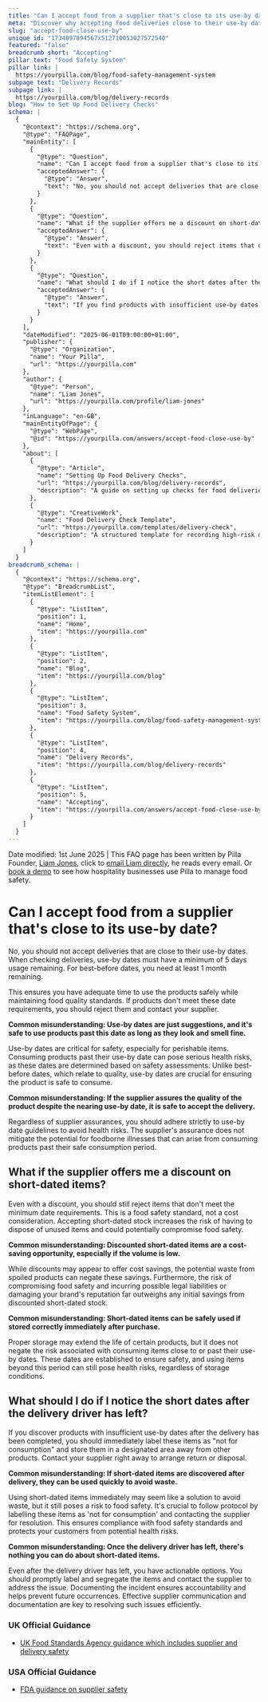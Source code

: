 ```yaml
---
title: "Can I accept food from a supplier that's close to its use-by date?"
meta: "Discover why accepting food deliveries close to their use-by dates is not recommended, even with discounts, and learn what to do if you receive short-dated items."
slug: "accept-food-close-use-by"
unique id: "1734097894567x512710053027572540"
featured: "false"
breadcrumb short: "Accepting"
pillar text: "Food Safety System"
pillar link: |
  https://yourpilla.com/blog/food-safety-management-system
subpage text: "Delivery Records"
subpage link: |
  https://yourpilla.com/blog/delivery-records
blog: "How to Set Up Food Delivery Checks"
schema: |
  {
    "@context": "https://schema.org",
    "@type": "FAQPage",
    "mainEntity": [
      {
        "@type": "Question",
        "name": "Can I accept food from a supplier that's close to its use-by date?",
        "acceptedAnswer": {
          "@type": "Answer",
          "text": "No, you should not accept deliveries that are close to their use-by dates. Ensure use-by dates have a minimum of 5 days remaining and best-before dates have at least 1 month remaining. This time frame allows for safe and quality use of the products. If the products do not meet these criteria, reject them and inform your supplier."
        }
      },
      {
        "@type": "Question",
        "name": "What if the supplier offers me a discount on short-dated items?",
        "acceptedAnswer": {
          "@type": "Answer",
          "text": "Even with a discount, you should reject items that do not meet the minimum date requirements set for food safety. Accepting such items can increase the risk of disposal of unused goods and could potentially compromise food safety."
        }
      },
      {
        "@type": "Question",
        "name": "What should I do if I notice the short dates after the delivery driver has left?",
        "acceptedAnswer": {
          "@type": "Answer",
          "text": "If you find products with insufficient use-by dates after the delivery, immediately label these items as 'not for consumption' and segregate them. Contact your supplier to discuss a return or disposal process. It is important to document the incident for accountability and future reference."
        }
      }
    ],
    "dateModified": "2025-06-01T09:00:00+01:00",
    "publisher": {
      "@type": "Organization",
      "name": "Your Pilla",
      "url": "https://yourpilla.com"
    },
    "author": {
      "@type": "Person",
      "name": "Liam Jones",
      "url": "https://yourpilla.com/profile/liam-jones"
    },
    "inLanguage": "en-GB",
    "mainEntityOfPage": {
      "@type": "WebPage",
      "@id": "https://yourpilla.com/answers/accept-food-close-use-by"
    },
    "about": [
      {
        "@type": "Article",
        "name": "Setting Up Food Delivery Checks",
        "url": "https://yourpilla.com/blog/delivery-records",
        "description": "A guide on setting up checks for food deliveries to ensure safety and compliance."
      },
      {
        "@type": "CreativeWork",
        "name": "Food Delivery Check Template",
        "url": "https://yourpilla.com/templates/delivery-check",
        "description": "A structured template for recording high-risk deliveries and any issues, ensuring food safety and compliance."
      }
    ]
  }
breadcrumb_schema: |
  {
    "@context": "https://schema.org",
    "@type": "BreadcrumbList",
    "itemListElement": [
      {
        "@type": "ListItem",
        "position": 1,
        "name": "Home",
        "item": "https://yourpilla.com"
      },
      {
        "@type": "ListItem",
        "position": 2,
        "name": "Blog",
        "item": "https://yourpilla.com/blog"
      },
      {
        "@type": "ListItem",
        "position": 3,
        "name": "Food Safety System",
        "item": "https://yourpilla.com/blog/food-safety-management-system"
      },
      {
        "@type": "ListItem",
        "position": 4,
        "name": "Delivery Records",
        "item": "https://yourpilla.com/blog/delivery-records"
      },
      {
        "@type": "ListItem",
        "position": 5,
        "name": "Accepting",
        "item": "https://yourpilla.com/answers/accept-food-close-use-by"
      }
    ]
  }
---
```


Date modified: 1st June 2025 | This FAQ page has been written by Pilla Founder, [Liam Jones](https://yourpilla.com/profile/liam-jones), click to [email Liam directly](https://mailto:liam@yourpilla.com/), he reads every email. Or [book a demo](https://calendly.com/pilla/demo) to see how hospitality businesses use Pilla to manage food safety.

# Can I accept food from a supplier that's close to its use-by date?

No, you should not accept deliveries that are close to their use-by dates. When checking deliveries, use-by dates must have a minimum of 5 days usage remaining. For best-before dates, you need at least 1 month remaining.

This ensures you have adequate time to use the products safely while maintaining food quality standards. If products don't meet these date requirements, you should reject them and contact your supplier.

**Common misunderstanding: Use-by dates are just suggestions, and it's safe to use products past this date as long as they look and smell fine.**

Use-by dates are critical for safety, especially for perishable items. Consuming products past their use-by date can pose serious health risks, as these dates are determined based on safety assessments. Unlike best-before dates, which relate to quality, use-by dates are crucial for ensuring the product is safe to consume.

**Common misunderstanding: If the supplier assures the quality of the product despite the nearing use-by date, it is safe to accept the delivery.**

Regardless of supplier assurances, you should adhere strictly to use-by date guidelines to avoid health risks. The supplier's assurance does not mitigate the potential for foodborne illnesses that can arise from consuming products past their safe consumption period.

## What if the supplier offers me a discount on short-dated items?

Even with a discount, you should still reject items that don't meet the minimum date requirements. This is a food safety standard, not a cost consideration. Accepting short-dated stock increases the risk of having to dispose of unused items and could potentially compromise food safety.

**Common misunderstanding: Discounted short-dated items are a cost-saving opportunity, especially if the volume is low.**

While discounts may appear to offer cost savings, the potential waste from spoiled products can negate these savings. Furthermore, the risk of compromising food safety and incurring possible legal liabilities or damaging your brand's reputation far outweighs any initial savings from discounted short-dated stock.

**Common misunderstanding: Short-dated items can be safely used if stored correctly immediately after purchase.**

Proper storage may extend the life of certain products, but it does not negate the risk associated with consuming items close to or past their use-by dates. These dates are established to ensure safety, and using items beyond this period can still pose health risks, regardless of storage conditions.

## What should I do if I notice the short dates after the delivery driver has left?

If you discover products with insufficient use-by dates after the delivery has been completed, you should immediately label these items as "not for consumption" and store them in a designated area away from other products. Contact your supplier right away to arrange return or disposal.

**Common misunderstanding: If short-dated items are discovered after delivery, they can be used quickly to avoid waste.**

Using short-dated items immediately may seem like a solution to avoid waste, but it still poses a risk to food safety. It's crucial to follow protocol by labelling these items as 'not for consumption' and contacting the supplier for resolution. This ensures compliance with food safety standards and protects your customers from potential health risks.

**Common misunderstanding: Once the delivery driver has left, there's nothing you can do about short-dated items.**

Even after the delivery driver has left, you have actionable options. You should promptly label and segregate the items and contact the supplier to address the issue. Documenting the incident ensures accountability and helps prevent future occurrences. Effective supplier communication and documentation are key to resolving such issues efficiently.

### UK Official Guidance

-   [UK Food Standards Agency guidance which includes supplier and delivery safety](https://www.food.gov.uk/business-guidance/managing-food-safety)

### USA Official Guidance

-   [FDA guidance on supplier safety](https://www.fda.gov/food/importing-food-products-united-states/industry-resources-third-party-audit-standards-and-fsma-supplier-verification-requirements)